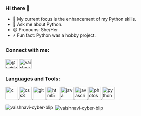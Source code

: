 ### Hi there 👋



- 🔭 My current focus is the enhancement of my Python skills. 
- 💬 Ask me about Python.  
- 😄 Pronouns: She/Her
- ⚡ Fun fact: Python was a hobby project.

<h3 align="left">Connect with me:</h3>
<p align="left">
<a href="https://dev.to/@vaishnavicyberblip" target="blank"><img align="center" src="https://cdn.jsdelivr.net/npm/simple-icons@3.0.1/icons/dev-dot-to.svg" alt="@vaishnavicyberblip" height="30" width="40" /></a>
<a href="https://twitter.com/vaishna84783419" target="blank"><img align="center" src="https://cdn.jsdelivr.net/npm/simple-icons@3.0.1/icons/twitter.svg" alt="vaishna84783419" height="30" width="40" /></a>
</p>

<h3 align="left">Languages and Tools:</h3>
<p align="left"> <a href="https://www.cprogramming.com/" target="_blank"> <img src="https://devicons.github.io/devicon/devicon.git/icons/c/c-original.svg" alt="c" width="40" height="40"/> </a> <a href="https://www.w3schools.com/css/" target="_blank"> <img src="https://devicons.github.io/devicon/devicon.git/icons/css3/css3-original-wordmark.svg" alt="css3" width="40" height="40"/> </a> <a href="https://git-scm.com/" target="_blank"> <img src="https://www.vectorlogo.zone/logos/git-scm/git-scm-icon.svg" alt="git" width="40" height="40"/> </a> <a href="https://www.w3.org/html/" target="_blank"> <img src="https://devicons.github.io/devicon/devicon.git/icons/html5/html5-original-wordmark.svg" alt="html5" width="40" height="40"/> </a> <a href="https://www.java.com" target="_blank"> <img src="https://devicons.github.io/devicon/devicon.git/icons/java/java-original-wordmark.svg" alt="java" width="40" height="40"/> </a> <a href="https://developer.mozilla.org/en-US/docs/Web/JavaScript" target="_blank"> <img src="https://devicons.github.io/devicon/devicon.git/icons/javascript/javascript-original.svg" alt="javascript" width="40" height="40"/> </a> <a href="https://www.photoshop.com/en" target="_blank"> <img src="https://devicons.github.io/devicon/devicon.git/icons/photoshop/photoshop-plain.svg" alt="photoshop" width="40" height="40"/> </a> <a href="https://www.python.org" target="_blank"> <img src="https://devicons.github.io/devicon/devicon.git/icons/python/python-original.svg" alt="python" width="40" height="40"/> </a> </p>

<p><img align="left" src="https://github-readme-stats.vercel.app/api/top-langs?username=vaishnavi-cyber-blip&show_icons=true&locale=en&layout=compact" alt="vaishnavi-cyber-blip" /></p>

<p>&nbsp;<img align="center" src="https://github-readme-stats.vercel.app/api?username=vaishnavi-cyber-blip&show_icons=true&locale=en" alt="vaishnavi-cyber-blip" /></p>
